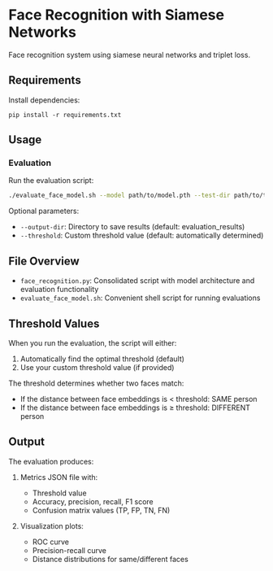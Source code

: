 # Face Recognition with Siamese Networks

Face recognition system using siamese neural networks and triplet loss.

## Requirements

Install dependencies:
```
pip install -r requirements.txt
```

## Usage

### Evaluation

Run the evaluation script:
```bash
./evaluate_face_model.sh --model path/to/model.pth --test-dir path/to/test/dir
```

Optional parameters:
- `--output-dir`: Directory to save results (default: evaluation_results)
- `--threshold`: Custom threshold value (default: automatically determined)

## File Overview

- `face_recognition.py`: Consolidated script with model architecture and evaluation functionality
- `evaluate_face_model.sh`: Convenient shell script for running evaluations

## Threshold Values

When you run the evaluation, the script will either:
1. Automatically find the optimal threshold (default)
2. Use your custom threshold value (if provided)

The threshold determines whether two faces match:
- If the distance between face embeddings is < threshold: SAME person
- If the distance between face embeddings is ≥ threshold: DIFFERENT person

## Output

The evaluation produces:
1. Metrics JSON file with:
   - Threshold value
   - Accuracy, precision, recall, F1 score
   - Confusion matrix values (TP, FP, TN, FN)

2. Visualization plots:
   - ROC curve
   - Precision-recall curve
   - Distance distributions for same/different faces 